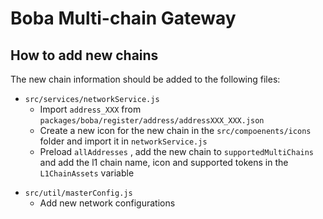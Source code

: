 # Boba Multi-chain Gateway

## How to add new chains

The new chain information should be added to the following files:

- `src/services/networkService.js`
  - Import `address_XXX` from `packages/boba/register/address/addressXXX_XXX.json`
  - Create a new icon for the new chain in the `src/compoenents/icons` folder and import it in `networkService.js`
  - Preload `allAddresses` , add the new chain to `supportedMultiChains` and add the l1 chain name, icon and supported tokens in the `L1ChainAssets` variable

* `src/util/masterConfig.js`
  * Add new network configurations 